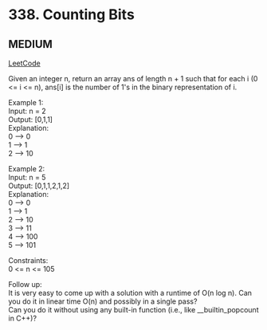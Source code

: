 # 338. Counting Bits

## MEDIUM

[LeetCode](https://leetcode.cn/problems/counting-bits/)

Given an integer n, return an array ans of length n + 1 such that for each i (0 <= i <= n), ans[i] is the number of 1's in the binary representation of i.


Example 1:\
Input: n = 2\
Output: [0,1,1]\
Explanation:\
0 --> 0\
1 --> 1\
2 --> 10

Example 2:\
Input: n = 5\
Output: [0,1,1,2,1,2]\
Explanation:\
0 --> 0\
1 --> 1\
2 --> 10\
3 --> 11\
4 --> 100\
5 --> 101
 

Constraints:\
0 <= n <= 105
 

Follow up:\
It is very easy to come up with a solution with a runtime of O(n log n). Can you do it in linear time O(n) and possibly in a single pass?\
Can you do it without using any built-in function (i.e., like __builtin_popcount in C++)?
